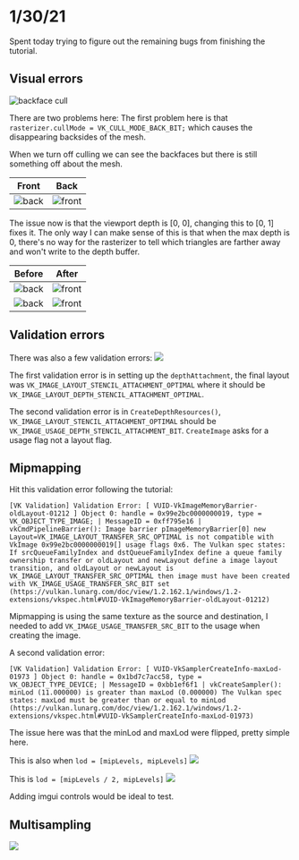 # 1/30/21

Spent today trying to figure out the remaining bugs from finishing the tutorial.

## Visual errors
![backface cull](res/back_face_cull.png)

There are two problems here:
The first problem here is that `rasterizer.cullMode = VK_CULL_MODE_BACK_BIT;` which causes the disappearing backsides of the mesh. 

When we turn off culling we can see the backfaces but there is still something off about the mesh.

| Front | Back |
|:---:|:---:|
|![back](res/viewport_depth_bug_front.png)|![front](res/viewport_depth_bug_back.png)|

The issue now is that the viewport depth is [0, 0], changing this to [0, 1] fixes it. The only way I can make sense of this is that when the max depth is 0, there's no way for the rasterizer to tell which triangles are farther away and won't write to the depth buffer.

| Before | After |
|:---:|:---:|
|![back](res/viewport_depth_bug_back.png)|![front](res/viewport_depth_bug_back_fix.png)|
|![back](res/viewport_depth_bug_front.png)|![front](res/viewport_depth_bug_front_fix.png)|

## Validation errors
There was also a few validation errors:
![](res/depth_validation_errors.png)

The first validation error is in setting up the `depthAttachment`, the final layout was `VK_IMAGE_LAYOUT_STENCIL_ATTACHMENT_OPTIMAL` where it should be `VK_IMAGE_LAYOUT_DEPTH_STENCIL_ATTACHMENT_OPTIMAL`. 

The second validation error is in `CreateDepthResources()`, `VK_IMAGE_LAYOUT_STENCIL_ATTACHMENT_OPTIMAL` should be `VK_IMAGE_USAGE_DEPTH_STENCIL_ATTACHMENT_BIT`. `CreateImage` asks for a usage flag not a layout flag.

## Mipmapping

Hit this validation error following the tutorial:
```
[VK Validation] Validation Error: [ VUID-VkImageMemoryBarrier-oldLayout-01212 ] Object 0: handle = 0x99e2bc0000000019, type = VK_OBJECT_TYPE_IMAGE; | MessageID = 0xff795e16 | vkCmdPipelineBarrier(): Image barrier pImageMemoryBarrier[0] new Layout=VK_IMAGE_LAYOUT_TRANSFER_SRC_OPTIMAL is not compatible with VkImage 0x99e2bc0000000019[] usage flags 0x6. The Vulkan spec states: If srcQueueFamilyIndex and dstQueueFamilyIndex define a queue family ownership transfer or oldLayout and newLayout define a image layout transition, and oldLayout or newLayout is VK_IMAGE_LAYOUT_TRANSFER_SRC_OPTIMAL then image must have been created with VK_IMAGE_USAGE_TRANSFER_SRC_BIT set (https://vulkan.lunarg.com/doc/view/1.2.162.1/windows/1.2-extensions/vkspec.html#VUID-VkImageMemoryBarrier-oldLayout-01212)
```

Mipmapping is using the same texture as the source and destination, I needed to add `VK_IMAGE_USAGE_TRANSFER_SRC_BIT` to the usage when creating the image.

A second validation error:
```
[VK Validation] Validation Error: [ VUID-VkSamplerCreateInfo-maxLod-01973 ] Object 0: handle = 0x1bd7c7acc58, type = VK_OBJECT_TYPE_DEVICE; | MessageID = 0xbb1ef6f1 | vkCreateSampler(): minLod (11.000000) is greater than maxLod (0.000000) The Vulkan spec states: maxLod must be greater than or equal to minLod (https://vulkan.lunarg.com/doc/view/1.2.162.1/windows/1.2-extensions/vkspec.html#VUID-VkSamplerCreateInfo-maxLod-01973)
```

The issue here was that the minLod and maxLod were flipped, pretty simple here.

This is also when `lod = [mipLevels, mipLevels]`
![](res/mipmap_lod_switch.png)

This is `lod = [mipLevels / 2, mipLevels]`
![](res/lod_0.png)

Adding imgui controls would be ideal to test.

## Multisampling
![](res/multisampling_on.png)